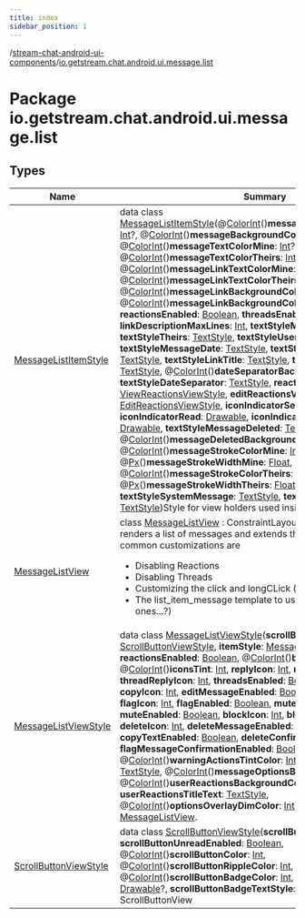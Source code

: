 ```yaml
---
title: index
sidebar_position: 1
---
```

/[stream-chat-android-ui-components](../index.md)/[io.getstream.chat.android.ui.message.list](index.md)  
  
  
  
# Package io.getstream.chat.android.ui.message.list  
  
  
## Types  
  
|  Name |  Summary | 
|---|---|
| <a name="io.getstream.chat.android.ui.message.list/MessageListItemStyle///PointingToDeclaration/"></a>[MessageListItemStyle](MessageListItemStyle/index.md)| <a name="io.getstream.chat.android.ui.message.list/MessageListItemStyle///PointingToDeclaration/"></a>data class [MessageListItemStyle](MessageListItemStyle/index.md)(@[ColorInt](https://developer.android.com/reference/kotlin/androidx/annotation/ColorInt.html)()**messageBackgroundColorMine**: [Int](https://kotlinlang.org/api/latest/jvm/stdlib/kotlin/-int/index.html)?, @[ColorInt](https://developer.android.com/reference/kotlin/androidx/annotation/ColorInt.html)()**messageBackgroundColorTheirs**: [Int](https://kotlinlang.org/api/latest/jvm/stdlib/kotlin/-int/index.html)?, @[ColorInt](https://developer.android.com/reference/kotlin/androidx/annotation/ColorInt.html)()**messageTextColorMine**: [Int](https://kotlinlang.org/api/latest/jvm/stdlib/kotlin/-int/index.html)?, @[ColorInt](https://developer.android.com/reference/kotlin/androidx/annotation/ColorInt.html)()**messageTextColorTheirs**: [Int](https://kotlinlang.org/api/latest/jvm/stdlib/kotlin/-int/index.html)?, @[ColorInt](https://developer.android.com/reference/kotlin/androidx/annotation/ColorInt.html)()**messageLinkTextColorMine**: [Int](https://kotlinlang.org/api/latest/jvm/stdlib/kotlin/-int/index.html)?, @[ColorInt](https://developer.android.com/reference/kotlin/androidx/annotation/ColorInt.html)()**messageLinkTextColorTheirs**: [Int](https://kotlinlang.org/api/latest/jvm/stdlib/kotlin/-int/index.html)?, @[ColorInt](https://developer.android.com/reference/kotlin/androidx/annotation/ColorInt.html)()**messageLinkBackgroundColorMine**: [Int](https://kotlinlang.org/api/latest/jvm/stdlib/kotlin/-int/index.html), @[ColorInt](https://developer.android.com/reference/kotlin/androidx/annotation/ColorInt.html)()**messageLinkBackgroundColorTheirs**: [Int](https://kotlinlang.org/api/latest/jvm/stdlib/kotlin/-int/index.html), **reactionsEnabled**: [Boolean](https://kotlinlang.org/api/latest/jvm/stdlib/kotlin/-boolean/index.html), **threadsEnabled**: [Boolean](https://kotlinlang.org/api/latest/jvm/stdlib/kotlin/-boolean/index.html), **linkDescriptionMaxLines**: [Int](https://kotlinlang.org/api/latest/jvm/stdlib/kotlin/-int/index.html), **textStyleMine**: [TextStyle](../io.getstream.chat.android.ui.common.style/TextStyle/index.md), **textStyleTheirs**: [TextStyle](../io.getstream.chat.android.ui.common.style/TextStyle/index.md), **textStyleUserName**: [TextStyle](../io.getstream.chat.android.ui.common.style/TextStyle/index.md), **textStyleMessageDate**: [TextStyle](../io.getstream.chat.android.ui.common.style/TextStyle/index.md), **textStyleThreadCounter**: [TextStyle](../io.getstream.chat.android.ui.common.style/TextStyle/index.md), **textStyleLinkTitle**: [TextStyle](../io.getstream.chat.android.ui.common.style/TextStyle/index.md), **textStyleLinkDescription**: [TextStyle](../io.getstream.chat.android.ui.common.style/TextStyle/index.md), @[ColorInt](https://developer.android.com/reference/kotlin/androidx/annotation/ColorInt.html)()**dateSeparatorBackgroundColor**: [Int](https://kotlinlang.org/api/latest/jvm/stdlib/kotlin/-int/index.html), **textStyleDateSeparator**: [TextStyle](../io.getstream.chat.android.ui.common.style/TextStyle/index.md), **reactionsViewStyle**: [ViewReactionsViewStyle](../io.getstream.chat.android.ui.message.list.reactions.view/ViewReactionsViewStyle/index.md), **editReactionsViewStyle**: [EditReactionsViewStyle](../io.getstream.chat.android.ui.message.list.reactions.edit/EditReactionsViewStyle/index.md), **iconIndicatorSent**: [Drawable](https://developer.android.com/reference/kotlin/android/graphics/drawable/Drawable.html), **iconIndicatorRead**: [Drawable](https://developer.android.com/reference/kotlin/android/graphics/drawable/Drawable.html), **iconIndicatorPendingSync**: [Drawable](https://developer.android.com/reference/kotlin/android/graphics/drawable/Drawable.html), **textStyleMessageDeleted**: [TextStyle](../io.getstream.chat.android.ui.common.style/TextStyle/index.md), @[ColorInt](https://developer.android.com/reference/kotlin/androidx/annotation/ColorInt.html)()**messageDeletedBackground**: [Int](https://kotlinlang.org/api/latest/jvm/stdlib/kotlin/-int/index.html), @[ColorInt](https://developer.android.com/reference/kotlin/androidx/annotation/ColorInt.html)()**messageStrokeColorMine**: [Int](https://kotlinlang.org/api/latest/jvm/stdlib/kotlin/-int/index.html), @[Px](https://developer.android.com/reference/kotlin/androidx/annotation/Px.html)()**messageStrokeWidthMine**: [Float](https://kotlinlang.org/api/latest/jvm/stdlib/kotlin/-float/index.html), @[ColorInt](https://developer.android.com/reference/kotlin/androidx/annotation/ColorInt.html)()**messageStrokeColorTheirs**: [Int](https://kotlinlang.org/api/latest/jvm/stdlib/kotlin/-int/index.html), @[Px](https://developer.android.com/reference/kotlin/androidx/annotation/Px.html)()**messageStrokeWidthTheirs**: [Float](https://kotlinlang.org/api/latest/jvm/stdlib/kotlin/-float/index.html), **textStyleSystemMessage**: [TextStyle](../io.getstream.chat.android.ui.common.style/TextStyle/index.md), **textStyleErrorMessage**: [TextStyle](../io.getstream.chat.android.ui.common.style/TextStyle/index.md))Style for view holders used inside [MessageListView](MessageListView/index.md).|
| <a name="io.getstream.chat.android.ui.message.list/MessageListView///PointingToDeclaration/"></a>[MessageListView](MessageListView/index.md)| <a name="io.getstream.chat.android.ui.message.list/MessageListView///PointingToDeclaration/"></a>class [MessageListView](MessageListView/index.md) : ConstraintLayoutMessageListView renders a list of messages and extends the [RecyclerView](https://developer.android.com/reference/kotlin/androidx/recyclerview/widget/RecyclerView.html) The most common customizations are<ul><li>Disabling Reactions</li><li>Disabling Threads</li><li>Customizing the click and longCLick (via the adapter)</li><li>The list_item_message template to use (perhaps, multiple ones...?)</li></ul>|
| <a name="io.getstream.chat.android.ui.message.list/MessageListViewStyle///PointingToDeclaration/"></a>[MessageListViewStyle](MessageListViewStyle/index.md)| <a name="io.getstream.chat.android.ui.message.list/MessageListViewStyle///PointingToDeclaration/"></a>data class [MessageListViewStyle](MessageListViewStyle/index.md)(**scrollButtonViewStyle**: [ScrollButtonViewStyle](ScrollButtonViewStyle/index.md), **itemStyle**: [MessageListItemStyle](MessageListItemStyle/index.md), **reactionsEnabled**: [Boolean](https://kotlinlang.org/api/latest/jvm/stdlib/kotlin/-boolean/index.html), @[ColorInt](https://developer.android.com/reference/kotlin/androidx/annotation/ColorInt.html)()**backgroundColor**: [Int](https://kotlinlang.org/api/latest/jvm/stdlib/kotlin/-int/index.html), @[ColorInt](https://developer.android.com/reference/kotlin/androidx/annotation/ColorInt.html)()**iconsTint**: [Int](https://kotlinlang.org/api/latest/jvm/stdlib/kotlin/-int/index.html), **replyIcon**: [Int](https://kotlinlang.org/api/latest/jvm/stdlib/kotlin/-int/index.html), **replyEnabled**: [Boolean](https://kotlinlang.org/api/latest/jvm/stdlib/kotlin/-boolean/index.html), **threadReplyIcon**: [Int](https://kotlinlang.org/api/latest/jvm/stdlib/kotlin/-int/index.html), **threadsEnabled**: [Boolean](https://kotlinlang.org/api/latest/jvm/stdlib/kotlin/-boolean/index.html), **retryIcon**: [Int](https://kotlinlang.org/api/latest/jvm/stdlib/kotlin/-int/index.html), **copyIcon**: [Int](https://kotlinlang.org/api/latest/jvm/stdlib/kotlin/-int/index.html), **editMessageEnabled**: [Boolean](https://kotlinlang.org/api/latest/jvm/stdlib/kotlin/-boolean/index.html), **editIcon**: [Int](https://kotlinlang.org/api/latest/jvm/stdlib/kotlin/-int/index.html), **flagIcon**: [Int](https://kotlinlang.org/api/latest/jvm/stdlib/kotlin/-int/index.html), **flagEnabled**: [Boolean](https://kotlinlang.org/api/latest/jvm/stdlib/kotlin/-boolean/index.html), **muteIcon**: [Int](https://kotlinlang.org/api/latest/jvm/stdlib/kotlin/-int/index.html), **unmuteIcon**: [Int](https://kotlinlang.org/api/latest/jvm/stdlib/kotlin/-int/index.html), **muteEnabled**: [Boolean](https://kotlinlang.org/api/latest/jvm/stdlib/kotlin/-boolean/index.html), **blockIcon**: [Int](https://kotlinlang.org/api/latest/jvm/stdlib/kotlin/-int/index.html), **blockEnabled**: [Boolean](https://kotlinlang.org/api/latest/jvm/stdlib/kotlin/-boolean/index.html), **deleteIcon**: [Int](https://kotlinlang.org/api/latest/jvm/stdlib/kotlin/-int/index.html), **deleteMessageEnabled**: [Boolean](https://kotlinlang.org/api/latest/jvm/stdlib/kotlin/-boolean/index.html), **copyTextEnabled**: [Boolean](https://kotlinlang.org/api/latest/jvm/stdlib/kotlin/-boolean/index.html), **deleteConfirmationEnabled**: [Boolean](https://kotlinlang.org/api/latest/jvm/stdlib/kotlin/-boolean/index.html), **flagMessageConfirmationEnabled**: [Boolean](https://kotlinlang.org/api/latest/jvm/stdlib/kotlin/-boolean/index.html), @[ColorInt](https://developer.android.com/reference/kotlin/androidx/annotation/ColorInt.html)()**warningActionsTintColor**: [Int](https://kotlinlang.org/api/latest/jvm/stdlib/kotlin/-int/index.html), **messageOptionsText**: [TextStyle](../io.getstream.chat.android.ui.common.style/TextStyle/index.md), @[ColorInt](https://developer.android.com/reference/kotlin/androidx/annotation/ColorInt.html)()**messageOptionsBackgroundColor**: [Int](https://kotlinlang.org/api/latest/jvm/stdlib/kotlin/-int/index.html), @[ColorInt](https://developer.android.com/reference/kotlin/androidx/annotation/ColorInt.html)()**userReactionsBackgroundColor**: [Int](https://kotlinlang.org/api/latest/jvm/stdlib/kotlin/-int/index.html), **userReactionsTitleText**: [TextStyle](../io.getstream.chat.android.ui.common.style/TextStyle/index.md), @[ColorInt](https://developer.android.com/reference/kotlin/androidx/annotation/ColorInt.html)()**optionsOverlayDimColor**: [Int](https://kotlinlang.org/api/latest/jvm/stdlib/kotlin/-int/index.html))Style for [MessageListView](MessageListView/index.md).|
| <a name="io.getstream.chat.android.ui.message.list/ScrollButtonViewStyle///PointingToDeclaration/"></a>[ScrollButtonViewStyle](ScrollButtonViewStyle/index.md)| <a name="io.getstream.chat.android.ui.message.list/ScrollButtonViewStyle///PointingToDeclaration/"></a>data class [ScrollButtonViewStyle](ScrollButtonViewStyle/index.md)(**scrollButtonEnabled**: [Boolean](https://kotlinlang.org/api/latest/jvm/stdlib/kotlin/-boolean/index.html), **scrollButtonUnreadEnabled**: [Boolean](https://kotlinlang.org/api/latest/jvm/stdlib/kotlin/-boolean/index.html), @[ColorInt](https://developer.android.com/reference/kotlin/androidx/annotation/ColorInt.html)()**scrollButtonColor**: [Int](https://kotlinlang.org/api/latest/jvm/stdlib/kotlin/-int/index.html), @[ColorInt](https://developer.android.com/reference/kotlin/androidx/annotation/ColorInt.html)()**scrollButtonRippleColor**: [Int](https://kotlinlang.org/api/latest/jvm/stdlib/kotlin/-int/index.html), @[ColorInt](https://developer.android.com/reference/kotlin/androidx/annotation/ColorInt.html)()**scrollButtonBadgeColor**: [Int](https://kotlinlang.org/api/latest/jvm/stdlib/kotlin/-int/index.html), **scrollButtonIcon**: [Drawable](https://developer.android.com/reference/kotlin/android/graphics/drawable/Drawable.html)?, **scrollButtonBadgeTextStyle**: [TextStyle](../io.getstream.chat.android.ui.common.style/TextStyle/index.md))Style for ScrollButtonView|

